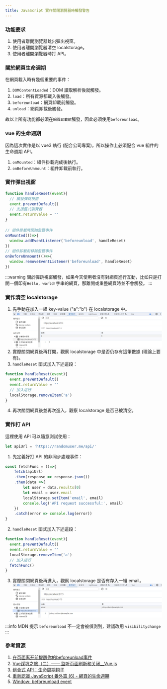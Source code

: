 ```yaml
---
title: JavaScript 實作關閉瀏覽器時觸發警告
---
```

### 功能要求
1. 使用者離開瀏覽器跳出彈出視窗。
2. 使用者離開瀏覽器清空 localstorage。
3. 使用者離開瀏覽器時打 API。

### 關於網頁生命週期
在網頁載入時有幾個重要的事件：  
1. `DOMContentLoaded`：DOM 讀取解析後就觸發。
2. `load`：所有資源都載入後觸發。
3. `beforeunload`：網頁卸載前觸發。
4. `unload`：網頁卸載後觸發。

故以上所有功能都必須在`網頁卸載前`觸發，因此必須使用`beforeunload`。

### vue 的生命週期
因為這次實作是以 vue3 執行 (配合公司專案)，所以操作上必須配合 vue 組件的生命週期 API。  
1. `onMounted`：組件掛載完成後執行。
2. `onBeforeUnmount`：組件卸載前執行。

### 實作彈出視窗

```js
function handleReset(event){
  // 觸發彈跳視窗
  event.preventDefault()
  // 支援舊式瀏覽器
  event.returnValue = ''
}

// 組件掛載時開始監聽事件
onMounted(()=>{
  window.addEventListener('beforeunload', handleReset)
})
// 組件卸載前移除監聽事件
onBeforeUnmount(()=>{
  window.removeEventListener('beforeunload', handleReset)
})
```
:::warning
關於彈跳視窗觸發，如果今天使用者沒有對網頁進行互動，比如只是打開一個印有`Hello, world!`字串的網頁，那離開或重整網頁時並不會觸發。
:::

### 實作清空 localstorage
1. 先手動在加入一組 key-value ("a":"b") 在 localstorage 中。
![](./localstorage-set.jpg)
2. 實際關閉網頁後再打開，觀察 localstorage 中是否仍存有這筆數據 (理論上要有)。
3. `handleReset` 函式加入下述這段：
```js
function handleReset(event){
  event.preventDefault()
  event.returnValue = ''
  // 加入這行
  localStorage.removeItem('a')
}
```
4. 再次關閉網頁後並再次進入，觀察 localstorage 是否已被清空。

### 實作打 API
這裡使用 API 可以隨意測試使用：
```js
let apiUrl = 'https://randomuser.me/api/'
```
1. 先定義好打 API 的非同步處理事件：
```js
const fetchFunc = ()=>{
    fetch(apiUrl)
    .then(response => response.json())
    .then(data =>{
        let user = data.results[0]
        let email = user.email
        localStorage.setItem('email', email)
        console.log('API request successful:', email)
    })
    .catch(error => console.log(error))
}
```
2. `handleReset` 函式加入下述這段：
```js
function handleReset(event){
  event.preventDefault()
  event.returnValue = ''
  localStorage.removeItem('a')
  // 加入這行
  fetchFunc()
}
```
3. 實際關閉網頁後再進入，觀察 localstorage 是否有存入一組 email。
![](./localstorage-email.jpg)

:::info
MDN 提示 `beforeunload` 不一定會被偵測到，建議改用 `visibilitychange`
:::

### 參考資源
1. [在页面离开前提醒你的beforeunload事件](https://cloud.tencent.com/developer/article/1730838)
2. [Vue踩坑之旅（二）—— 监听页面刷新和关闭__Vue.js](https://www.vue-js.com/topic/5f97d70496b2cb0032c3860a)
3. [组合式 API：生命周期钩子](https://cn.vuejs.org/api/composition-api-lifecycle.html#onbeforeunmount)
4. [重新認識 JavaScript 番外篇 (6) - 網頁的生命週期](https://ithelp.ithome.com.tw/articles/10197335?sc=iThelpR)
5. [Window: beforeunload event](https://developer.mozilla.org/en-US/docs/Web/API/Window/beforeunload_event#syntax)